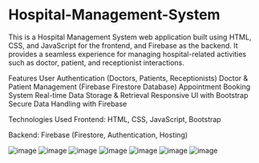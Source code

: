 # Hospital-Management-System
This is a Hospital Management System web application built using HTML, CSS, and JavaScript for the frontend, and Firebase as the backend. It provides a seamless experience for managing hospital-related activities such as doctor, patient, and receptionist interactions.

Features
 User Authentication (Doctors, Patients, Receptionists)
 Doctor & Patient Management (Firebase Firestore Database)
 Appointment Booking System
 Real-time Data Storage & Retrieval
 Responsive UI with Bootstrap
 Secure Data Handling with Firebase

Technologies Used
Frontend: HTML, CSS, JavaScript, Bootstrap

Backend: Firebase (Firestore, Authentication, Hosting)

![image](https://github.com/user-attachments/assets/bfba0e7e-0e34-47ee-b286-6e298a31823f)
![image](https://github.com/user-attachments/assets/edc20512-8e03-4ba0-b11b-f0ec543dd5ae)
![image](https://github.com/user-attachments/assets/8cc90a74-9108-4069-8d15-646dcbcd7b9b)
![image](https://github.com/user-attachments/assets/7bb8eb09-f991-41e1-bfc2-d05e326aa38b)
![image](https://github.com/user-attachments/assets/f6d4411c-04a9-4536-b817-1129eb0c313c)
![image](https://github.com/user-attachments/assets/0435fb85-38a7-4e13-8f6d-edf390ed91bc)
![image](https://github.com/user-attachments/assets/d44e49cd-86e5-45e7-94c0-e599a7796a40)
